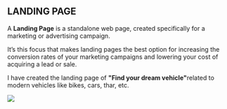 <!DOCTYPE html>
<html>
  <body>
    <h2>LANDING PAGE</h2>
    <p>
      A <b>Landing Page</b> is a standalone web page, created specifically for a
      marketing or advertising campaign.
    </p>
    <p>
      It’s this focus that makes landing pages the best option for increasing
      the conversion rates of your marketing campaigns and lowering your cost of
      acquiring a lead or sale.
    </p>
    <p>
      I have created the landing page of <b>"Find your dream vehicle"</b>related
      to modern vehicles like bikes, cars, thar, etc.
    </p>
    <div>
<img src=".Img/Landing page.png">
</div>
  </body>
</html>
